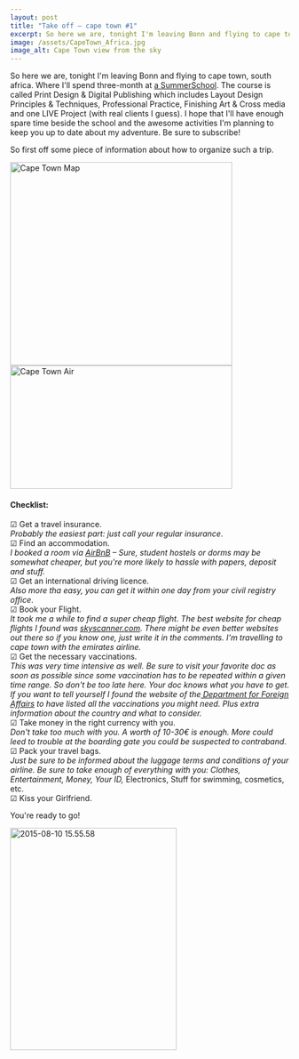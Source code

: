 ```yaml
---
layout: post
title: "Take off – cape town #1"
excerpt: So here we are, tonight I'm leaving Bonn and flying to cape town
image: /assets/CapeTown_Africa.jpg
image_alt: Cape Town view from the sky
---
```


<p>So here we are, tonight I'm leaving Bonn and flying to cape town, south africa. Where I'll spend three-month at <a href="http://friendsofdesign.net/">a SummerSchool</a>. The course is called Print Design &amp; Digital Publishing which includes Layout Design Principles &amp; Techniques, Professional Practice, Finishing Art &amp; Cross media and one LIVE Project (with real clients I guess). I hope that I'll have enough spare time beside the school and the awesome activities I'm planning to keep you up to date about my adventure. Be sure to subscribe!</p>
<p>So first off some piece of information about how to organize such a trip.</p>
<p><a href="/assets/Screen-Shot-2015-08-10-at-13.57.59.png"><img class="alignnone size-medium wp-image-1524" src="{{ site.baseurl }}/assets/Screen-Shot-2015-08-10-at-13.57.59-400x366.png" alt="Cape Town Map" width="400" height="366" /></a><a href="/assets/CapeTown_Africa.jpg"> <img class="alignnone wp-image-1523 size-medium" src="{{ site.baseurl }}/assets/CapeTown_Africa-400x222.jpg" alt="Cape Town Air" width="400" height="222" /></a></p>
<h4>Checklist:</h4>
<p><span class="Unicode">☑</span> Get a travel insurance.<br />
<em> Probably the easiest part: just call your regular insurance</em>.<br />
<span class="Unicode">☑</span> Find an accommodation.<br />
<em> I booked a room via <a href="http://airbnb.de/" target="_blank" rel="nofollow">AirBnB</a> – Sure, student hostels or dorms may be somewhat cheaper, but you're more likely to hassle with papers, deposit and stuff.</em><br />
<span class="Unicode">☑ Get an international driving licence.</span><br />
<em> Also more tha easy, you can get it within one day from your civil registry office</em>.<br />
<span class="Unicode">☑ Book your Flight.<br />
<em> It took me a while to find a super cheap flight. The best website for cheap flights I found was <a href="http://www.skyscanner.com/" target="_blank" rel="nofollow">skyscanner.com</a>. There might be even better websites out there so if you know one, just write it in the comments. I'm travelling to cape town with the emirates airline.<br />
</em>☑ Get the necessary vaccinations.<br />
<em> This was very time intensive as well. Be sure to visit your favorite doc as soon as possible since some vaccination has to be repeated within a given time range. So don't be too late here. Your doc knows what you have to get. If you want to tell yourself I found the website of the<a href="http://www.auswaertiges-amt.de/DE/Laenderinformationen/00-SiHi/SuedafrikaSicherheit.html" target="_blank" rel="nofollow"> Department for Foreign Affairs</a> to have listed all the vaccinations you might need. Plus extra information about the country and what to consider.</em><br />
☑ Take money in the right currency with you.<br />
<em>Don't take too much with you. A worth of 10-30€ is enough. More could leed to trouble at the boarding gate you could be suspected to contraband</em>.<br />
☑ Pack your travel bags.<br />
<em>Just be sure to be informed about the luggage terms and conditions of your  airline. Be sure to take enough of everything with you: Clothes, Entertainment, Money, Your ID, </em>Electronics, Stuff for swimming, cosmetics, etc.<br />
☑ Kiss your Girlfriend.<br />
</span></p>
<p>You're ready to go!</p>
<p><a href="/assets/2015-08-10-15.55.58.jpg"><img class="alignnone size-medium wp-image-1525" src="{{ site.baseurl }}/assets/2015-08-10-15.55.58-300x400.jpg" alt="2015-08-10 15.55.58" width="300" height="400" /></a></p>
<p>&nbsp;</p>
